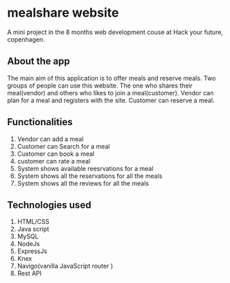 # mealshare website

A mini project in the 8 months web development couse at Hack your future, copenhagen.

## About the app
The main aim of this application is to offer meals and reserve meals.
Two groups of people can use this website. The one who shares their meal(vendor) and others who likes to join a meal(customer).
Vendor can plan for a meal and registers with the site.
Customer can reserve a meal.

## Functionalities
1. Vendor can add a meal
2. Customer can Search for a meal
3. Customer can book a meal
4. customer can rate a meal
5. System shows available reesrvations for a meal
6. System shows all the reservations for all the meals
7. System shows all the reviews for all the meals

## Technologies used
1. HTML/CSS
2. Java script
3. MySQL
4. NodeJs
5. ExpressJs
6. Knex
7. Navigo(vanilla JavaScript router )
8. Rest API
